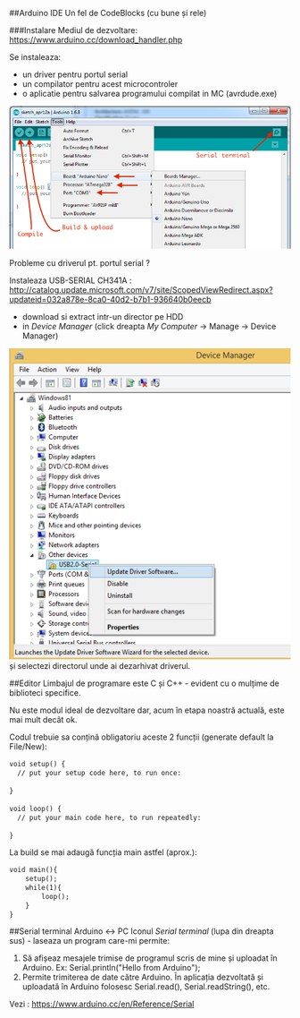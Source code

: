 ##Arduino IDE
Un fel de CodeBlocks (cu bune și rele)

###Instalare
Mediul de dezvoltare: https://www.arduino.cc/download_handler.php


Se instaleaza:
 - un driver pentru portul serial 
 - un compilator pentru acest microcontroler
 - o aplicatie pentru salvarea programului compilat in MC (avrdude.exe)
 

![Arduino IDE](ArduinoIDE.png)



Probleme cu driverul pt. portul serial ? 

Instaleaza USB-SERIAL CH341A :
http://catalog.update.microsoft.com/v7/site/ScopedViewRedirect.aspx?updateid=032a878e-8ca0-40d2-b7b1-936640b0eecb
 - download si extract intr-un director pe HDD
 - in _Device Manager_ (click dreapta _My Computer_ -> Manage -> Device Manager)  

![Device manager](CH340-windows-driver-installation.png)
și selectezi directorul unde ai dezarhivat driverul. 

##Editor
Limbajul de programare este C și C++ - evident cu o mulțime de biblioteci specifice.

Nu este modul ideal de dezvoltare dar, acum în etapa noastră actuală, este mai mult decât ok.

Codul trebuie sa conțină obligatoriu aceste 2 funcții (generate default la File/New):
```
void setup() {
  // put your setup code here, to run once:

}

void loop() {
  // put your main code here, to run repeatedly:

}
```
La build se mai adaugă funcția main astfel (aprox.):

```
void main(){
	setup();
	while(1){
		loop();
	}
}
```

##Serial terminal Arduino <-> PC
Iconul _Serial terminal_ (lupa din dreapta sus) - laseaza un program care-mi permite:

1. Să afișeaz mesajele trimise de programul scris de mine și uploadat în Arduino. Ex: Serial.println("Hello from Arduino");
2. Permite trimiterea de date către Arduino. În aplicația dezvoltată și uploadată în Arduino folosesc Serial.read(), Serial.readString(), etc.

Vezi : https://www.arduino.cc/en/Reference/Serial
